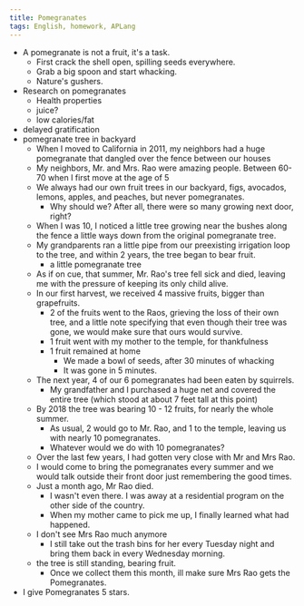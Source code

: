 ```yaml
---
title: Pomegranates
tags: English, homework, APLang
---
```


- A pomegranate is not a fruit, it's a task.
	- First crack the shell open, spilling seeds everywhere.
	- Grab a big spoon and start whacking.
	- Nature's gushers.
- Research on pomegranates
	- Health properties
	- juice?
	- low calories/fat
- delayed gratification
- pomegranate tree in backyard
	- When I moved to California in 2011, my neighbors had a huge pomegranate that dangled over the fence between our houses
	- My neighbors, Mr. and Mrs. Rao were amazing people. Between 60-70 when I first move at the age of 5
	- We always had our own fruit trees in our backyard, figs, avocados, lemons, apples, and peaches, but never pomegranates.
		- Why should we? After all, there were so many growing next door, right?
	- When I was 10, I noticed a little tree growing near the bushes along the fence a little ways down from the original pomegranate tree.
	- My grandparents ran a little pipe from our preexisting irrigation loop to the tree, and within 2 years, the tree began to bear fruit.
		- a little pomegranate tree
	- As if on cue, that summer, Mr. Rao's tree fell sick and died, leaving me with the pressure of keeping its only child alive.
	- In our first harvest, we received 4 massive fruits, bigger than grapefruits.
		- 2 of the fruits went to the Raos, grieving the loss of their own tree, and a little note specifying that even though their tree was gone, we would make sure that ours would survive.
		- 1 fruit went with my mother to the temple, for thankfulness
		- 1 fruit remained at home
			- We made a bowl of seeds, after 30 minutes of whacking
			- It was gone in 5 minutes.
	- The next year, 4 of our 6 pomegranates had been eaten by squirrels.
		- My grandfather and I purchased a huge net and covered the entire tree (which stood at about 7 feet tall at this point)
	- By 2018 the tree was bearing 10 - 12 fruits, for nearly the whole summer.
		- As usual, 2 would go to Mr. Rao, and 1 to the temple, leaving us with nearly 10 pomegranates. 
		- Whatever would we do with 10 pomegranates?
	- Over the last few years, I had gotten very close with Mr and Mrs Rao.
	- I would come to bring the pomegranates every summer and we would talk outside their front door just remembering the good times.
	- Just a month ago, Mr Rao died.
		- I wasn't even there. I was away at a residential program on the other side of the country.
		- When my mother came to pick me up, I finally learned what had happened.
	- I don't see Mrs Rao much anymore
		- I still take out the trash bins for her every Tuesday night and bring them back in every Wednesday morning.
	- the tree is still standing, bearing fruit.
		- Once we collect them this month, ill make sure Mrs Rao gets the Pomegranates.
- I give Pomegranates 5 stars.